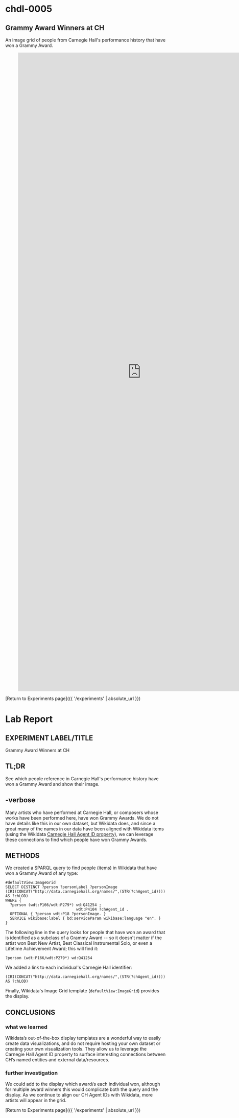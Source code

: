 # chdl-0005

## Grammy Award Winners at CH

An image grid of people from Carnegie Hall's performance history that have won a Grammy Award.

<figure class="chart_container">
  <iframe style="width: 80vw; height: 50vh; border: none;" src="https://query.wikidata.org/embed.html#%23defaultView%3AImageGrid%0ASELECT%20DISTINCT%20%3Fperson%20%3FpersonLabel%20%3FpersonImage%0A%28IRI%28CONCAT%28%22http%3A%2F%2Fdata.carnegiehall.org%2Fnames%2F%22%2C%28STR%28%3FchAgent_id%29%29%29%29%20AS%20%3FchLOD%29%0AWHERE%20%7B%0A%20%20%3Fperson%20%28wdt%3AP166%2Fwdt%3AP279%2a%29%20wd%3AQ41254%20%3B%0A%20%20%20%20%20%20%20%20%20%20%20%20%20%20%20%20%20%20%20%20%20%20%20%20%20%20%20%20%20%20%20wdt%3AP4104%20%3FchAgent_id%20.%0A%20%20OPTIONAL%20%7B%20%3Fperson%20wdt%3AP18%20%3FpersonImage.%20%7D%0A%20%20SERVICE%20wikibase%3Alabel%20%7B%20bd%3AserviceParam%20wikibase%3Alanguage%20%22en%22.%20%7D%0A%7D" referrerpolicy="origin" sandbox="allow-scripts allow-same-origin allow-popups" >
  </iframe>
</figure>

[Return to Experiments page]({{ '/experiments' | absolute_url }})

# Lab Report

## EXPERIMENT LABEL/TITLE
Grammy Award Winners at CH

## TL;DR
See which people reference in Carnegie Hall's performance history have won a Grammy Award and show their image.

## -verbose
  
  Many artists who have performed at Carnegie Hall, or composers whose works have been performed here, have won Grammy Awards. We do not have details like this in our own dataset, but Wikidata does, and since a great many of the names in our data have been aligned with Wikidata items (using the Wikidata <a href="https://www.wikidata.org/wiki/Property:P4104" target="_blank">Carnegie Hall Agent ID property</a>), we can leverage these connections to find which people have won Grammy Awards.

## METHODS
We created a SPARQL query to find people (items) in Wikidata that have won a Grammy Award of any type:

```
#defaultView:ImageGrid
SELECT DISTINCT ?person ?personLabel ?personImage
(IRI(CONCAT("http://data.carnegiehall.org/names/",(STR(?chAgent_id)))) AS ?chLOD)
WHERE {
  ?person (wdt:P166/wdt:P279*) wd:Q41254 ;
                               wdt:P4104 ?chAgent_id .
  OPTIONAL { ?person wdt:P18 ?personImage. }
  SERVICE wikibase:label { bd:serviceParam wikibase:language "en". }
}
```

The following line in the query looks for people that have won an award that is identified as a subclass of a Grammy Award -- so it doesn't matter if the artist won Best New Artist, Best Classical Instrumental Solo, or even a Lifetime Achievement Award; this will find it:

```
?person (wdt:P166/wdt:P279*) wd:Q41254
```

We added a link to each individual's Carnegie Hall identifier:

```
(IRI(CONCAT("http://data.carnegiehall.org/names/",(STR(?chAgent_id)))) AS ?chLOD)
```

Finally, Wikidata's Image Grid template (```defaultView:ImageGrid```) provides the display.

## CONCLUSIONS
### what we learned
Wikidata’s out-of-the-box display templates are a wonderful way to easily create data visualizations, and do not require hosting your own dataset or creating your own visualization tools. They allow us to leverage the Carnegie Hall Agent ID property to surface interesting connections between CH’s named entities and external data/resources.

### further investigation 
We could add to the display which award/s each individual won, although for multiple award winners this would complicate both the query and the display. As we continue to align our CH Agent IDs with Wikidata, more artists will appear in the grid.



[Return to Experiments page]({{ '/experiments' | absolute_url }})
